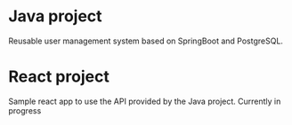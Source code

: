 # Java project

Reusable user management system based on SpringBoot and PostgreSQL. 


# React project

Sample react app to use the API provided by the Java project. Currently in progress
